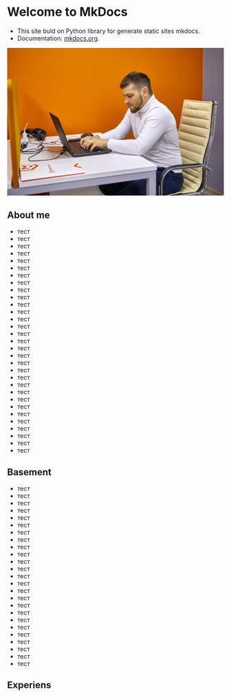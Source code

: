 # Welcome to MkDocs

* This site buld on Python library for generate static sites mkdocs. 
* Documentation: [mkdocs.org](https://www.mkdocs.org).

![Альтернативный текст](/main.jpg)

## About me

* тест
* тест
* тест
* тест
* тест
* тест
* тест
* тест
* тест
* тест
* тест
* тест
* тест
* тест
* тест
* тест
* тест
* тест
* тест
* тест
* тест
* тест
* тест
* тест
* тест
* тест
* тест
* тест
* тест
* тест
* тест

## Basement

* тест
* тест
* тест
* тест
* тест
* тест
* тест
* тест
* тест
* тест
* тест
* тест
* тест
* тест
* тест
* тест
* тест
* тест
* тест
* тест
* тест
* тест
* тест
* тест
* тест

## Experiens
